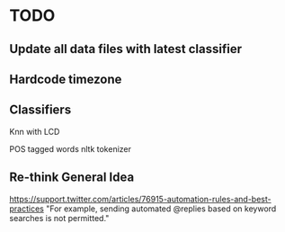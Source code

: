 TODO
====

Update all data files with latest classifier
--------------------------------------------  
  
Hardcode timezone
-----------------  

Classifiers
------------  
Knn with LCD  

POS tagged words
nltk tokenizer


Re-think General Idea
---------------------
https://support.twitter.com/articles/76915-automation-rules-and-best-practices
"For example, sending automated @replies based on keyword searches is not permitted."